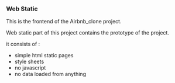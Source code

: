 ### Web Static

This is the frontend of the Airbnb_clone project.

Web static part of this project contains the prototype of the project.

it consists of :

- simple html static pages
- style sheets
- no javascript
- no data loaded from anything
